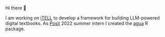 Hi there :wave:

I am working on [iTELL](https://github.com/learlab/itell-strapi-demo) to develop a framework for building LLM-powered digital textbooks. As [Posit](https://posit.co/) 2022 summer intern I created the [agua](https://github.com/tidymodels/agua) R package. 
